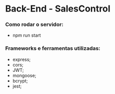 # Back-End - SalesControl

### Como rodar o servidor: 
 * npm run start

### Frameworks e ferramentas utilizadas:
  * express;
  * cors;
  * JWT;
  * mongoose;
  * bcrypt;
  * jest;
